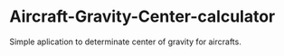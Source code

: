 # Aircraft-Gravity-Center-calculator
Simple aplication to determinate center of gravity for aircrafts.
 